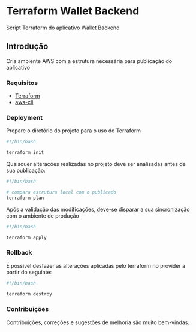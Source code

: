 # Terraform Wallet Backend

Script Terraform do aplicativo Wallet Backend

## Introdução

Cria ambiente AWS com a estrutura necessária para publicação do aplicativo

### Requisitos

- [Terraform](https://www.terraform.io/downloads.html)
- [aws-cli](https://docs.aws.amazon.com/cli/latest/userguide/getting-started-install.html)

### Deployment

Prepare o diretório do projeto para o uso do Terraform

```bash
#!/bin/bash

terraform init
```

Quaisquer alterações realizadas no projeto deve ser analisadas antes de sua publicação:

```bash
#!/bin/bash

# compara estrutura local com o publicado
terraform plan
```

Após a validação das modificações, deve-se disparar a sua sincronização com o ambiente de produção

```bash
#!/bin/bash

terraform apply
```

### Rollback

É possível desfazer as alterações aplicadas pelo terraform no provider a partir do seguinte:

```bash
#!/bin/bash

terraform destroy
```

### Contribuições

Contribuições, correções e sugestões de melhoria são muito bem-vindas.